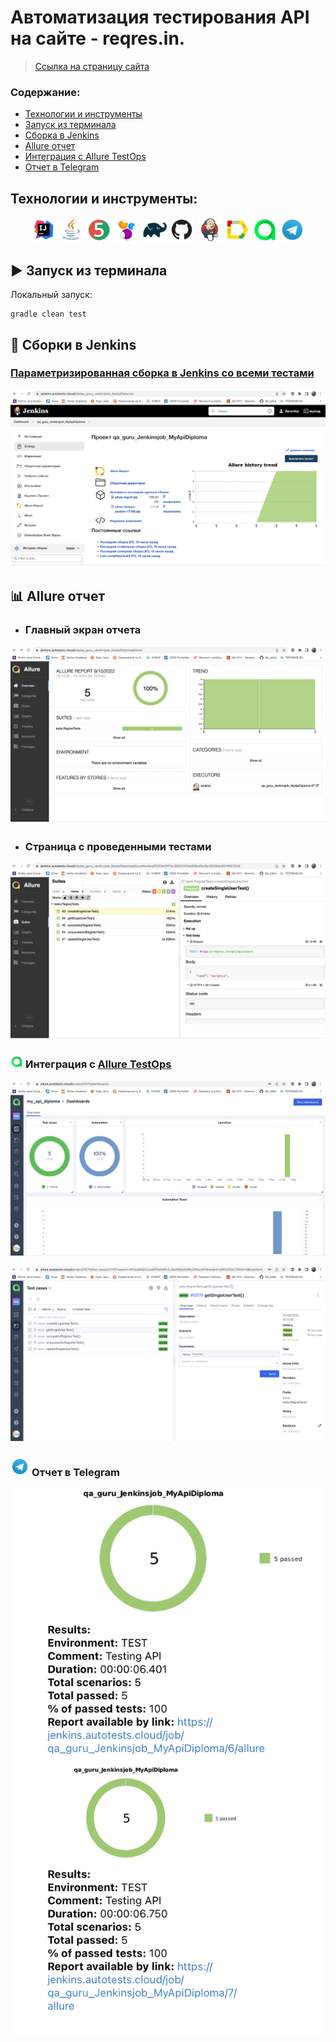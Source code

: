 #  Автоматизация тестирования API на сайте - reqres.in.
> <a target="_blank" href="https://reqres.in/">Ссылка на страницу сайта</a>

###  Содержание:

- [Технологии и инструменты](#techno-технологии-и-инструменты)
- [Запуск из терминала](#arrow_forward-запуск-из-терминала)
- [Сборка в Jenkins](#jenkins-Jenkins-job)
- [Allure отчет](#report-Allure-отчет)
- [Интеграция с Allure TestOps](#Allure-TestOPS)
- [Отчет в Telegram](#telegram-Уведомление-в-Telegram-при-помощи-бота)

<a name="techno-технологии-и-инструменты"></a>
## Технологии и инструменты:

<p align="center">
<img width="8%" title="IntelliJ IDEA" src="images/logo/Intelij_IDEA.svg">
<img width="8%" title="Java" src="images/logo/Java.svg">
<img width="8%" title="JUnit5" src="images/logo/JUnit5.svg">
<img width="8%" title="Selenide" src="images/logo/Selenide.svg">
<img width="8%" title="Gradle" src="images/logo/Gradle.svg">
<img width="8%" title="GitHub" src="images/logo/GitHub.svg">
<img width="8%" title="Jenkins" src="images/logo/Jenkins.svg">
<img width="8%" title="Allure Report" src="images/logo/Allure_Report.svg">
<img width="8%" title="Allure TestOps" src="images/logo/AllureTestOps.svg">
<img width="8%" title="Telegram" src="images/logo/Telegram.svg">
</p>

## :arrow_forward: Запуск из терминала
Локальный запуск:
```
gradle clean test
```
## :robot: Сборки в Jenkins
### <a target="_blank" href="https://jenkins.autotests.cloud/job/qa_guru_Jenkinsjob_MyApiDiploma/">Параметризированная сборка в Jenkins со всеми тестами</a>
<p align="center">
<img title="Jenkins Job Run with parameters" src="images/screenshots/Screenshot 2022-09-11 at 14.15.04.png">
</p>


## :bar_chart: Allure отчет
- ### Главный экран отчета
<p align="center">
<img title="Allure Overview Dashboard" src="images/screenshots/Screenshot 2022-09-11 at 14.17.52.png">
</p>

- ### Страница с проведенными тестами
<p align="center">
<img title="Allure Test Page" src="images/screenshots/Screenshot 2022-09-11 at 14.19.32.png">
</p>

<a name="Allure-TestOPS"></a>
### <img width="4%" title="Allure TestOPS" src="images/logo/AllureTestOps.svg"> Интеграция с [Allure TestOps](https://allure.autotests.cloud/launch/14588)
<p align="center">
  <img src="images/screenshots/Screenshot 2022-09-11 at 14.20.54.png" alt="job" width="800">
</p>

<p align="center">
  <img src="images/screenshots/Screenshot 2022-09-11 at 14.22.40.png" alt="job" width="800">
</p>

<a name="telegram-Уведомление-в-Telegram-при-помощи-бота"></a>
### <img width="6%" title="Jenkins" src="images/logo/Telegram.svg"> Отчет в Telegram

<p align="center">
  <img src="images/screenshots/Screenshot 2022-09-11 at 14.23.57.png" alt="job" width="600">
</p>